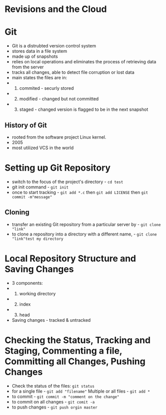 # Revisions and the Cloud

# Git
- Git is a distrubted version control system
- stores data in a file system
- made up of snapshots
- relies on local operations and eliminates the process of retrieving data from the server
- tracks all changes, able to detect file corruption or lost data
- main states the files are in:
-   1. commited - securly stored
-   2. modified - changed but not committed
-   3. staged - changed version is flagged to be in the next snapshot

## History of Git
- rooted from the software project Linux kernel. 
- 2005
- most utilized VCS in the world

# Setting up Git Repository
- switch to the focus of the project's directory - `cd test`
- git init command - `git init`
- once to start tracking - `git add *.c` then `git add LICENSE` then `git commit -m"message"`

## Cloning
- transfer an existing Git repository from a particular server by - `git clone "link"`
- to clone a repository into a directory with a different name, - `git clone "link"test my directory`

# Local Repository Structure and Saving Changes
- 3 components:
-   1. working directory
-   2. index
-   3. head
- Saving changes - tracked & untracked

# Checking the Status, Tracking and Staging, Commenting a file, Committing all Changes, Pushing Changes
- Check the status of the files: `git status`
- for a single file - `git add "filename"` Multiple or all files - `git add *`
- to commit - `git commit -m "comment on the change"`
- to commit on all changes - `git comit -a`
- to push changes - `git push orgin master`

